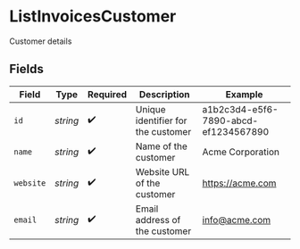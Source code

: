 # ListInvoicesCustomer

Customer details


## Fields

| Field                                | Type                                 | Required                             | Description                          | Example                              |
| ------------------------------------ | ------------------------------------ | ------------------------------------ | ------------------------------------ | ------------------------------------ |
| `id`                                 | *string*                             | :heavy_check_mark:                   | Unique identifier for the customer   | a1b2c3d4-e5f6-7890-abcd-ef1234567890 |
| `name`                               | *string*                             | :heavy_check_mark:                   | Name of the customer                 | Acme Corporation                     |
| `website`                            | *string*                             | :heavy_check_mark:                   | Website URL of the customer          | https://acme.com                     |
| `email`                              | *string*                             | :heavy_check_mark:                   | Email address of the customer        | info@acme.com                        |